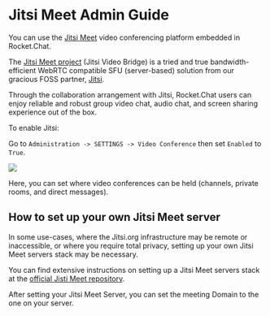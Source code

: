 # Jitsi Meet Admin Guide

You can use the [Jitsi Meet](https://jitsi.org/jitsi-meet/) video conferencing platform embedded in Rocket.Chat.

The [Jitsi Meet project](https://jitsi.org/Projects/JitsiMeet) \(Jitsi Video Bridge\) is a tried and true bandwidth-efficient WebRTC compatible SFU \(server-based\) solution from our gracious FOSS partner, [Jitsi](https://jitsi.org/).

Through the collaboration arrangement with Jitsi, Rocket.Chat users can enjoy reliable and robust group video chat, audio chat, and screen sharing experience out of the box.

To enable Jitsi:

Go to `Administration -> SETTINGS -> Video Conference` then set `Enabled` to `True`.

![](../../../../.gitbook/assets/image%20%28239%29.png)

Here, you can set where video conferences can be held \(channels, private rooms, and direct messages\).

## How to set up your own Jitsi Meet server

In some use-cases, where the Jitsi.org infrastructure may be remote or inaccessible, or where you require total privacy, setting up your own Jitsi Meet servers stack may be necessary.

You can find extensive instructions on setting up a Jitsi Meet servers stack at the [official Jisti Meet repository](https://github.com/jitsi/jitsi-meet).

After setting your Jitsi Meet Server, you can set the meeting Domain to the one on your server.

